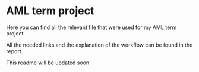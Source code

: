 # AML term project

Here you can find all the relevant file that were used for my AML term project.

All the needed links and the explanation of the workflow can be found in the report.

This readme will be updated soon